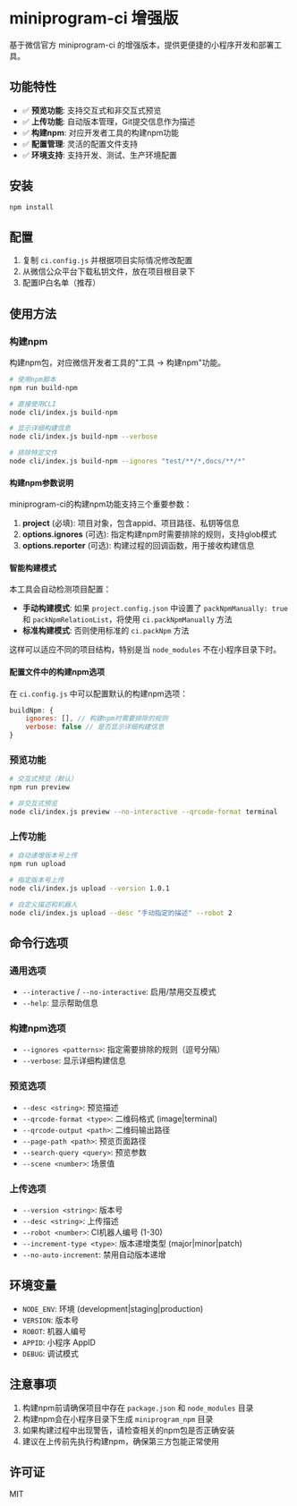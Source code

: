 # miniprogram-ci 增强版

基于微信官方 miniprogram-ci 的增强版本，提供更便捷的小程序开发和部署工具。

## 功能特性

- ✅ **预览功能**: 支持交互式和非交互式预览
- ✅ **上传功能**: 自动版本管理，Git提交信息作为描述
- ✅ **构建npm**: 对应开发者工具的构建npm功能
- ✅ **配置管理**: 灵活的配置文件支持
- ✅ **环境支持**: 支持开发、测试、生产环境配置

## 安装

```bash
npm install
```

## 配置

1. 复制 `ci.config.js` 并根据项目实际情况修改配置
2. 从微信公众平台下载私钥文件，放在项目根目录下
3. 配置IP白名单（推荐）

## 使用方法

### 构建npm

构建npm包，对应微信开发者工具的"工具 -> 构建npm"功能。

```bash
# 使用npm脚本
npm run build-npm

# 直接使用CLI
node cli/index.js build-npm

# 显示详细构建信息
node cli/index.js build-npm --verbose

# 排除特定文件
node cli/index.js build-npm --ignores "test/**/*,docs/**/*"
```

#### 构建npm参数说明

miniprogram-ci的构建npm功能支持三个重要参数：

1. **project** (必填): 项目对象，包含appid、项目路径、私钥等信息
2. **options.ignores** (可选): 指定构建npm时需要排除的规则，支持glob模式
3. **options.reporter** (可选): 构建过程的回调函数，用于接收构建信息

#### 智能构建模式

本工具会自动检测项目配置：

- **手动构建模式**: 如果 `project.config.json` 中设置了 `packNpmManually: true` 和 `packNpmRelationList`，将使用 `ci.packNpmManually` 方法
- **标准构建模式**: 否则使用标准的 `ci.packNpm` 方法

这样可以适应不同的项目结构，特别是当 `node_modules` 不在小程序目录下时。

#### 配置文件中的构建npm选项

在 `ci.config.js` 中可以配置默认的构建npm选项：

```javascript
buildNpm: {
    ignores: [], // 构建npm时需要排除的规则
    verbose: false // 是否显示详细构建信息
}
```

### 预览功能

```bash
# 交互式预览（默认）
npm run preview

# 非交互式预览
node cli/index.js preview --no-interactive --qrcode-format terminal
```

### 上传功能

```bash
# 自动递增版本号上传
npm run upload

# 指定版本号上传
node cli/index.js upload --version 1.0.1

# 自定义描述和机器人
node cli/index.js upload --desc "手动指定的描述" --robot 2
```

## 命令行选项

### 通用选项
- `--interactive` / `--no-interactive`: 启用/禁用交互模式
- `--help`: 显示帮助信息

### 构建npm选项
- `--ignores <patterns>`: 指定需要排除的规则（逗号分隔）
- `--verbose`: 显示详细构建信息

### 预览选项
- `--desc <string>`: 预览描述
- `--qrcode-format <type>`: 二维码格式 (image|terminal)
- `--qrcode-output <path>`: 二维码输出路径
- `--page-path <path>`: 预览页面路径
- `--search-query <query>`: 预览参数
- `--scene <number>`: 场景值

### 上传选项
- `--version <string>`: 版本号
- `--desc <string>`: 上传描述
- `--robot <number>`: CI机器人编号 (1-30)
- `--increment-type <type>`: 版本递增类型 (major|minor|patch)
- `--no-auto-increment`: 禁用自动版本递增

## 环境变量

- `NODE_ENV`: 环境 (development|staging|production)
- `VERSION`: 版本号
- `ROBOT`: 机器人编号
- `APPID`: 小程序 AppID
- `DEBUG`: 调试模式

## 注意事项

1. 构建npm前请确保项目中存在 `package.json` 和 `node_modules` 目录
2. 构建npm会在小程序目录下生成 `miniprogram_npm` 目录
3. 如果构建过程中出现警告，请检查相关的npm包是否正确安装
4. 建议在上传前先执行构建npm，确保第三方包能正常使用

## 许可证

MIT
